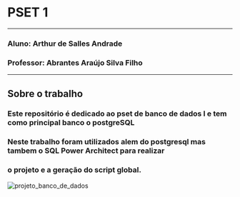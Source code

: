 # PSET 1    
---
### Aluno: Arthur de Salles Andrade

### Professor: Abrantes Araújo Silva Filho
---
## Sobre o trabalho

### Este repositório é dedicado ao pset de banco de dados I e tem como principal banco o postgreSQL
### Neste trabalho foram utilizados alem do postgresql mas tambem o SQL Power Architect para realizar 
### o projeto e a geração do script global.
![projeto_banco_de_dados](https://github.com/arthraw/uvv_bd1_cc1mb/assets/120082347/a0f76fce-065f-4451-a263-61bdd2f1455d)

